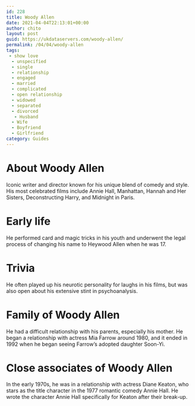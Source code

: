 ```yaml
---
id: 228
title: Woody Allen
date: 2021-04-04T22:13:01+00:00
author: chito
layout: post
guid: https://ukdataservers.com/woody-allen/
permalink: /04/04/woody-allen
tags:
 - show love
  - unspecified
  - single
  - relationship
  - engaged
  - married
  - complicated
  - open relationship
  - widowed
  - separated
  - divorced
   - Husband
  - Wife
  - Boyfriend
  - Girlfriend
category: Guides
---
```




  
  
#  About Woody Allen
                  
                  
                  
Iconic writer and director known for his unique blend of comedy and style. His most celebrated films include Annie Hall, Manhattan, Hannah and Her Sisters, Deconstructing Harry, and Midnight in Paris.
                  
                
                
                
# Early life
                  
                  
                  
He performed card and magic tricks in his youth and underwent the legal process of changing his name to Heywood Allen when he was 17.
                  
                
                
                
# Trivia
                  
                  
                  
He often played up his neurotic personality for laughs in his films, but was also open about his extensive stint in psychoanalysis.
                  
                
                
                
# Family of Woody Allen
                  
                  
                  
He had a difficult relationship with his parents, especially his mother. He began a relationship with actress Mia Farrow around 1980, and it ended in 1992 when he began seeing Farrow&#8217;s adopted daughter Soon-Yi.
                  
                
                
                
# Close associates of Woody Allen
                  
                  
                  
In the early 1970s, he was in a relationship with actress Diane Keaton, who stars as the title character in the 1977 romantic comedy Annie Hall. He wrote the character Annie Hall specifically for Keaton after their break-up.
                  
                
              
            
          
          
          
    
    
  

